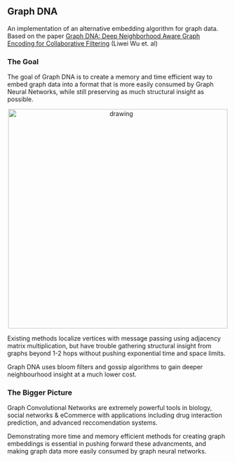 ## Graph DNA

An implementation of an alternative embedding algorithm for graph data.
Based on the paper [Graph DNA: Deep Neighborhood Aware Graph Encoding for Collaborative Filtering](https://arxiv.org/pdf/1905.12217.pdf) (Liwei Wu et. al)

### The Goal

The goal of Graph DNA is to create a memory and time efficient way to embed graph data into a format that is more easily consumed by Graph Neural Networks, 
while still preserving as much structural insight as possible. 

<p align="center">
  <img src="https://www.outsystems.com/blog/-/media/images/blog/posts/graph-neural-networks/nn-gif-5.gif?h=393&w=750&updated=20190809155049" alt="drawing" width="500"/>
</p>

Existing methods localize vertices with message passing using adjacency matrix multiplication, but have trouble gathering structural insight
from graphs beyond 1-2 hops without pushing exponential time and space limits. 

Graph DNA uses bloom filters and gossip algorithms to gain deeper neighbourhood insight at a much lower cost.

### The Bigger Picture

Graph Convolutional Networks are extremely powerful tools in biology, social networks & eCommerce with applications including 
drug interaction prediction, and advanced reccomendation systems. 

Demonstrating more time and memory efficient methods for creating graph embeddings is essential in pushing forward these advancments,
and making graph data more easily consumed by graph neural networks. 


